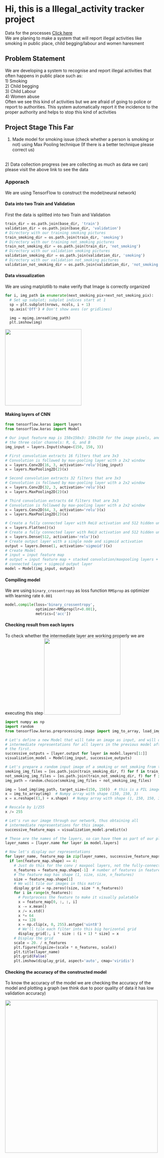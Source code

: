 # Hi, this is a Illegal_activity tracker project
Data for the processes <a hreh="https://github.com/sreeragrnandan/Data_Track_illegal_activities">[Click here](https://github.com/sreeragrnandan/Data_Track_illegal_activities)</a>
<br /> We are planing to make a system that will report illegal activities like smoking in public place, child begging/labour and 
women haresment
## Problem Statement
We are developing a system to recognise and report illegal activities that often happens in public place such as:
<br />1) Smoking
<br />2) Child begging 
<br />3) Child Labour
<br />4) Women abuse
<br /> Often we see this kind of activities but we are afraid of going to police or report to authorities. 
This system automatically report it the incidence to the proper authority and helps to stop this kind of activities 
## Project Stage This Far
1) Made model for smoking issue (check whether a person is smoking or not) using Max Pooling technique (If there is a better technique    please correct us) 
<br />
2) Data collection progress (we are collecting as much as data we can) please visit the above link to see the data
<br />

### Apporach 
We are using TensorFlow to construct the model(neural network)
#### Data into two Train and Validation
First the data is splitted into two Train and Validation
```python
train_dir = os.path.join(base_dir, 'train')
validation_dir = os.path.join(base_dir, 'validation')
# Directory with our training smoking pictures
train_smoking_dir = os.path.join(train_dir, 'smoking')
# Directory with our training not_smoking pictures
train_not_smoking_dir = os.path.join(train_dir, 'not_smoking')
# Directory with our validation smoking pictures
validation_smoking_dir = os.path.join(validation_dir, 'smoking')
# Directory with our validation not_smoking pictures
validation_not_smoking_dir = os.path.join(validation_dir, 'not_smoking')
```
#### Data vissualization
We are using matplotlib to make verify that Image is correctly organized
```python
for i, img_path in enumerate(next_smoking_pix+next_not_smoking_pix):
  # Set up subplot; subplot indices start at 1
  sp = plt.subplot(nrows, ncols, i + 1)
  sp.axis('Off') # Don't show axes (or gridlines)

  img = mpimg.imread(img_path)
  plt.imshow(img)
```
<img src="img.JPG" height="250px">
<br />

#### Making layers of CNN

```python
from tensorflow.keras import layers
from tensorflow.keras import Model

# Our input feature map is 150x150x3: 150x150 for the image pixels, and 3 for
# the three color channels: R, G, and B
img_input = layers.Input(shape=(150, 150, 3))

# First convolution extracts 16 filters that are 3x3
# Convolution is followed by max-pooling layer with a 2x2 window
x = layers.Conv2D(16, 3, activation='relu')(img_input)
x = layers.MaxPooling2D(2)(x)

# Second convolution extracts 32 filters that are 3x3
# Convolution is followed by max-pooling layer with a 2x2 window
x = layers.Conv2D(32, 3, activation='relu')(x)
x = layers.MaxPooling2D(2)(x)

# Third convolution extracts 64 filters that are 3x3
# Convolution is followed by max-pooling layer with a 2x2 window
x = layers.Conv2D(64, 3, activation='relu')(x)
x = layers.MaxPooling2D(2)(x)

# Create a fully connected layer with ReLU activation and 512 hidden units
x = layers.Flatten()(x)
# Create a fully connected layer with ReLU activation and 512 hidden units
x = layers.Dense(512, activation='relu')(x)
# Create output layer with a single node and sigmoid activation
output = layers.Dense(1, activation='sigmoid')(x)
# Create Model
# input = input feature map
# output = input feature map + stacked convolution/maxpooling layers + fully 
# connected layer + sigmoid output layer
model = Model(img_input, output)
```


#### Compiling model
We are using ```binary_crossentropy``` as loss function ```RMSprop``` as optimizer with learning rate ```0.001```
```python
model.compile(loss='binary_crossentropy',
              optimizer=RMSprop(lr=0.001),
              metrics=['acc'])
```
#### Checking result from each layers
To check whether the intermediate layer are working properly we are executing this step
<img src="img2.JPG" height="250px">


```python
import numpy as np
import random
from tensorflow.keras.preprocessing.image import img_to_array, load_img

# Let's define a new Model that will take an image as input, and will output
# intermediate representations for all layers in the previous model after
# the first.
successive_outputs = [layer.output for layer in model.layers[1:]]
visualization_model = Model(img_input, successive_outputs)

# Let's prepare a random input image of a smoking or not_smoking from the training set.
smoking_img_files = [os.path.join(train_smoking_dir, f) for f in train_smoking_fnames]
not_smoking_img_files = [os.path.join(train_not_smoking_dir, f) for f in train_not_smoking_fnames]
img_path = random.choice(smoking_img_files + not_smoking_img_files)

img = load_img(img_path, target_size=(150, 150))  # this is a PIL image
x = img_to_array(img)  # Numpy array with shape (150, 150, 3)
x = x.reshape((1,) + x.shape)  # Numpy array with shape (1, 150, 150, 3)

# Rescale by 1/255
x /= 255

# Let's run our image through our network, thus obtaining all
# intermediate representations for this image.
successive_feature_maps = visualization_model.predict(x)

# These are the names of the layers, so can have them as part of our plot
layer_names = [layer.name for layer in model.layers]

# Now let's display our representations
for layer_name, feature_map in zip(layer_names, successive_feature_maps):
  if len(feature_map.shape) == 4:
    # Just do this for the conv / maxpool layers, not the fully-connected layers
    n_features = feature_map.shape[-1]  # number of features in feature map
    # The feature map has shape (1, size, size, n_features)
    size = feature_map.shape[1]
    # We will tile our images in this matrix
    display_grid = np.zeros((size, size * n_features))
    for i in range(n_features):
      # Postprocess the feature to make it visually palatable
      x = feature_map[0, :, :, i]
      x -= x.mean()
      x /= x.std()
      x *= 64
      x += 128
      x = np.clip(x, 0, 255).astype('uint8')
      # We'll tile each filter into this big horizontal grid
      display_grid[:, i * size : (i + 1) * size] = x
    # Display the grid
    scale = 20. / n_features
    plt.figure(figsize=(scale * n_features, scale))
    plt.title(layer_name)
    plt.grid(False)
    plt.imshow(display_grid, aspect='auto', cmap='viridis')

```
#### Checking the accuracy of the constructed model
To know the accuracy of the model we are checking the accuracy of the model and plotting a graph (we think due to poor quality of data it has low validation accuracy)

<img src="img3.JPG" height="500px">
